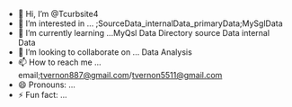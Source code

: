 - 👋 Hi, I’m @Tcurbsite4
- 👀 I’m interested in ... ;SourceData_internalData_primaryData;MySglData
- 🌱 I’m currently learning ...MyQsl Data Directory source Data internal Data
- 💞️ I’m looking to collaborate on ... Data Analysis
- 📫 How to reach me ... email;tvernon887@gmail.com/tvernon5511@gmail.com
- 😄 Pronouns: ...
- ⚡ Fun fact: ...

<!---
Tcurbsite4/Tcurbsite4 is a ✨ special ✨ repository because its `README.md` (this file) appears on your GitHub profile.
You can click the Preview link to take a look at your changes.
--->

